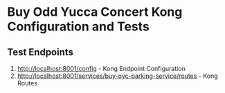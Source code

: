# Buy Odd Yucca Concert Kong Configuration and Tests

## Test Endpoints

1. [http://localhost:8001/config](http://localhost:8001/config) - Kong Endpoint Configuration
2. [http://localhost:8001/services/buy-oyc-parking-service/routes](http://localhost:8001/services/buy-oyc-parking-service/routes) - Kong Routes
